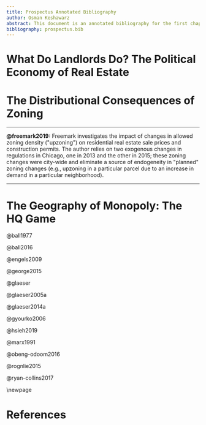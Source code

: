 ```yaml
---
title: Prospectus Annotated Bibliography
author: Osman Keshawarz
abstract: This document is an annotated bibliography for the first chapter of my prospectus. It should contain 20-25 sources.
bibliography: prospectus.bib
---
```


# What Do Landlords Do? The Political Economy of Real Estate

# The Distributional Consequences of Zoning 

___
**@freemark2019:** Freemark investigates the impact of changes in allowed zoning density ("upzoning") on residential real estate sale prices and construction permits. The author relies on two exogenous changes in regulations in Chicago, one in 2013 and the other in 2015; these zoning changes were city-wide and eliminate a source of endogeneity in "planned" zoning changes (e.g., upzoning in a particular parcel due to an increase in demand in a particular neighborhood). 

___

# The Geography of Monopoly: The HQ Game

@ball1977

@ball2016

@engels2009

@george2015

@glaeser

@glaeser2005a

@glaeser2014a

@gyourko2006

@hsieh2019

@marx1991

@obeng-odoom2016

@rognlie2015

@ryan-collins2017


\newpage

# References 
